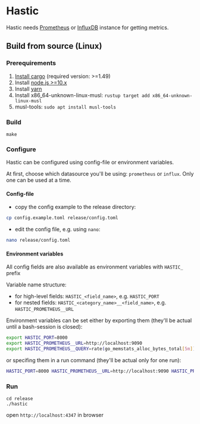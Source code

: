 # Hastic

Hastic needs [Prometheus](https://prometheus.io/) or [InfluxDB](https://www.influxdata.com/get-influxdb/)
instance for getting metrics.

## Build from source (Linux)

### Prerequirements
1. [Install cargo](https://doc.rust-lang.org/cargo/getting-started/installation.html) (required version: >=1.49)
2. Install [node.js >=10.x](https://nodejs.org/en/download/)
3. Install [yarn](https://classic.yarnpkg.com/lang/en/docs/install)
4. Install x86_64-unknown-linux-musl:  `rustup target add x86_64-unknown-linux-musl`
5. musl-tools: `sudo apt install musl-tools`

### Build
```
make
```

### Configure
Hastic can be configured using config-file or environment variables.

At first, choose which datasource you'll be using: `prometheus` or `influx`. Only one can be used at a time.

#### Config-file
- copy the config example to the release directory:
```bash
cp config.example.toml release/config.toml
```
- edit the config file, e.g. using `nano`:
```bash
nano release/config.toml
```

#### Environment variables
All config fields are also available as environment variables with `HASTIC_` prefix

Variable name structure:
- for high-level fields: `HASTIC_<field_name>`, e.g. `HASTIC_PORT`
- for nested fields: `HASTIC_<category_name>__<field_name>`, e.g. `HASTIC_PROMETHEUS__URL`

Environment variables can be set either by exporting them (they'll be actual until a bash-session is closed):
```bash
export HASTIC_PORT=8000
export HASTIC_PROMETHEUS__URL=http://localhost:9090
export HASTIC_PROMETHEUS__QUERY=rate(go_memstats_alloc_bytes_total[5m])
```

or specifing them in a run command (they'll be actual only for one run):
```bash
HASTIC_PORT=8000 HASTIC_PROMETHEUS__URL=http://localhost:9090 HASTIC_PROMETHEUS__QUERY=rate(go_memstats_alloc_bytes_total[5m]) ./release/hastic
```

### Run

```
cd release
./hastic
```

open `http://localhost:4347` in browser
